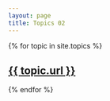 ```yaml
---
layout: page
title: Topics 02
---
```


{% for topic in site.topics %}
  <h2>
    <a href="{{ topic.url }}">{{ topic.url }}</a>
  </h2>
{% endfor %}